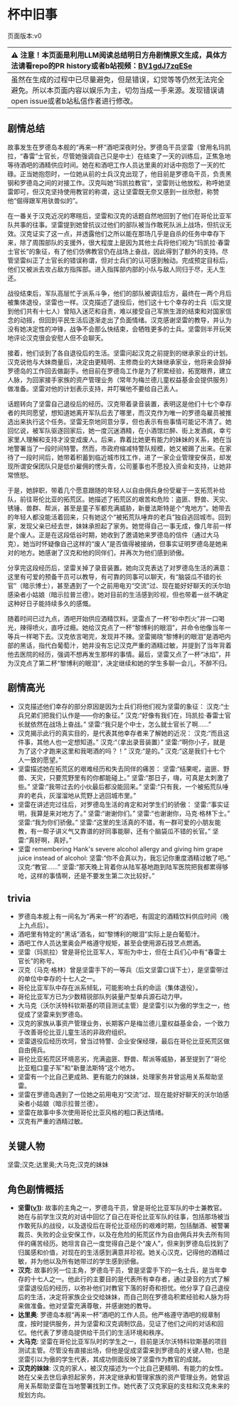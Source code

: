 # 杯中旧事
页面版本:v0
 

| :warning: 注意！本页面是利用LLM阅读总结明日方舟剧情原文生成，具体方法请看repo的PR history或者b站视频：[BV1gdJ7zqESe](https://www.bilibili.com/video/BV1gdJ7zqESe/)         |
|:----------------------------|
| 虽然在生成的过程中已尽量避免，但是错误，幻觉等等仍然无法完全避免。所以本页面内容以娱乐为主，切勿当成一手来源。发现错误请open issue或者b站私信作者进行修改。|



## 剧情总结
故事发生在罗德岛本舰的“再来一杯”酒吧深夜时分。罗德岛干员坚雷（曾用名玛凯拉，“春雷”士官长，尽管她强调自己只是中士）在结束了一天的训练后，正焦急地等待酒吧的酒精供应时间。她在和酒吧工作人员达里奥的对话中抱怨了一天的忙碌。正当她抱怨时，一位她从前的士兵汉克出现了，他目前是罗德岛干员，负责黑钢和罗德岛之间的对接工作。汉克叫她“玛凯拉教官”，坚雷则让他放松，称呼她坚雷即可，但汉克坚持使用教官的称谓，这让坚雷既无奈又感到一丝欣慰，称赞他“倔得跟军用驮兽似的”。

在一番关于汉克近况的寒暄后，坚雷和汉克的话题自然地回到了他们在哥伦比亚军队共事的往事。坚雷提到她曾抗议过他们的部队被当作敢死队派上战场，但抗议无效。汉克证实了这一点，并透露他们之所以能在那场几乎是自杀的任务中幸存下来，除了周围部队的支援外，很大程度上是因为其他士兵将他们视为“玛凯拉·春雷士官长”的象征，有了他们仿佛教官仍在战场上奋战，因此得到了额外的支持。尽管坚雷纠正了士官长的错误称谓，但对士兵们的认可感到触动。完成预定目标后，他们又被派去攻占敌方指挥部。进入指挥部内部的小队与敌人同归于尽，无人生还。

战役结束后，军队高层忙于派系斗争，他们的部队被调往后方，最终在一两个月后被集体退役，坚雷也一样。汉克描述了退役后，他们这十七个幸存的士兵（后文提到他们共有十七人）曾陷入迷茫和自责，难以接受自己军旅生涯的结束和对国家信念的动摇，但回到平民生活后逐渐走出了负面情绪。汉克感谢坚雷的教导，并认为没有她决定性的冲锋，战争不会那么快结束，会牺牲更多的士兵。坚雷则半开玩笑地评论汉克很会安慰人但不会聊天。

接着，他们谈到了各自退役后的生活。坚雷问起汉克之前提到的继承家业的计划。汉克说他与大妹商量后，决定由更精明、主修商业的大妹继承家业，他将来会辞掉罗德岛的工作回去做副手。他目前在罗德岛工作是为了积累经验，拓宽眼界，建立人脉，为回家接手家族的资产管理业务（常年为梅兰德儿童权益基金会提供服务）做准备。坚雷对他的计划表示支持，并叮嘱他不要给自己丢人。

话题转向了坚雷自己退役后的经历。汉克带着录音装置，表明这是他们十七个幸存者的共同愿望，想知道她离开军队后去了哪里，而汉克作为唯一的罗德岛雇员被推选出来执行这个任务。坚雷无奈地同意分享，但也表示有些事情可能记不清了。她回忆说，被军队驱逐回家后，她一度沉迷酒精，在小酒馆烂醉、街上发酒疯，幸亏家里人理解和支持才没变成废人。后来，靠着比她更有能力的妹妹的关系，她在当地警署当了一段时间特警。然而，市政府缩减特警队规模，她又被踢了出来。在家待了一段时间后，她带着积蓄到临近城市找工作，进了一家企业管理安保员，却发现所谓安保团队只是低价雇佣的愣头青，公司董事也不愿投入资金和支持，让她非常愤怒。

于是，她辞职，带着几个愿意跟随的年轻人以自由佣兵身份受雇于一支拓荒补给队，前往哥伦比亚的拓荒区。她描述了拓荒区的艰苦和危险：盗匪、野兽、天灾、锈锤、兽群、帮派，甚至是童子军都充满威胁，新曼法斯特是个“鬼地方”。她带去的年轻人都没能活着回来，只有她这个“被拓荒队唾弃的老兵”独自逃回城市。回到家，发现父亲已经去世，妹妹承担起了家务。她觉得自己一事无成，像几年前一样是个废人。正是在这段低谷时期，她收到了邀请她来罗德岛的信件（通过大马克）。她当时怀疑像自己这样的“废人”是否值得被接纳，但事实证明罗德岛是她来对的地方。她感谢了汉克和他的同伴们，并再次为他们感到骄傲。

分享完这段经历后，坚雷关掉了录音装置。她向汉克表达了对罗德岛生活的满意：这里有可爱的预备干员可以教导，有可靠的同事可以聊天，有“脑袋瓜不错的长官”（暗示博士），甚至遇到了一个之前用电刃“交流”过、现在能好好聊天的沃尔珀感染者小姑娘（暗示拉普兰德）。她对目前的生活感到珍视，但也带着一丝不确定这种好日子能持续多久的感慨。

随着时间已过九点，酒吧开始供应酒精饮料。坚雷点了一杯“砂中烈火”并一口喝光，辣得喷火，直呼过瘾。她给汉克点了一杯“黎博利的眼泪”，并命令他像当年一等兵一样喝下去。汉克依言喝完，发现并不辣。坚雷揭晓“黎博利的眼泪”是酒吧内部的黑话，指代白葡萄汁，她并没有忘记汉克严重的酒精过敏，并提到了当年背着他去医院的经历，强调不想再发生那样的事情。最后，坚雷又点了一杯“冰焰”，并为汉克点了第二杯“黎博利的眼泪”，决定继续和她的学生多聊一会儿，不醉不归。
## 剧情高光
- 汉克描述他们幸存的部分原因是因为士兵们将他们视为坚雷的象征：
汉克:“士兵兄弟们把我们认作是——你的象征。”
汉克:“好像有我们在，玛凯拉·春雷士官长就依然在战场上奋战。”
坚雷:“我只是个中士，怎么就士官长了啊......”
- 汉克揭示此行的真实目的，是代表其他幸存者来了解她的近况：
汉克:“而且这件事，其他人也一定想知道。”
汉克:“（拿出录音装置）”
坚雷:“啊你小子，就是为了这个才跑来这里和我喝酒的吗？！”
汉克:“是的。”
汉克:“这是我们十七个人一致的愿望。”
- 坚雷描述她在拓荒区的艰难经历和失去同伴的痛苦：
坚雷:“结果呢，盗匪、野兽、天灾，只要荒野里有的你都能碰上。”
坚雷:“那日子，嗨，可真是太刺激了些。”
坚雷:“我带过去的小伙最后都没能回来。”
坚雷:“只有我，一个被拓荒队唾弃的老兵，灰溜溜地从荒野上逃回城市里。”
- 坚雷在讲述完过往后，对罗德岛生活的肯定和对学生们的骄傲：
坚雷:“事实证明，我算是来对地方了。”
坚雷:“谢谢你们。”
坚雷:“也谢谢你，马克·格林下士。”
坚雷:“我为你们骄傲。”
坚雷:“这里的生活真的不错，有一群可爱的小朋友能教，有一帮子讲义气又靠谱的好同事能聊，还有个脑袋瓜不错的长官。”
坚雷:“真好啊，真好。”
- 坚雷 remembering Hank's severe alcohol allergy and giving him grape juice instead of alcohol:
坚雷:“你不会真以为，我忘记你重度酒精过敏了吧。”
汉克:“教官......”
坚雷:“那天晚上背着你从陆军基地跑到陆军医院把我都累得够呛，这样的事情啊，还是不要发生第二次比较好。”
## trivia
- 罗德岛本舰上有一间名为“再来一杯”的酒吧，有固定的酒精饮料供应时间（晚上九点后）。
- 酒吧里有特定的“黑话”酒名，如“黎博利的眼泪”实际上是白葡萄汁。
- 酒吧工作人员达里奥会严格遵守规矩，甚至会使用源石技艺点燃酒。
- 坚雷（玛凯拉）曾是哥伦比亚军人，军衔为中士，但在士兵们心中有“春雷士官长”的称号。
- 汉克（马克·格林）曾是坚雷手下的一等兵（后文坚雷口误下士），是坚雷带过的单位中幸存的十七人之一。
- 哥伦比亚军队中存在派系倾轧，可能影响士兵的命运（集体退役）。
- 哥伦比亚军方已为少数精锐部队列装量产型单兵源石动力甲。
- 大马克（沃尔沃特科钦斯基的项目测试主管）是坚雷引以为傲的学生之一，他促成了坚雷来到罗德岛。
- 汉克的家族从事资产管理业务，长期客户是梅兰德儿童权益基金会，一个致力于改善哥伦比亚儿童生活的非政府组织。
- 坚雷退役后经历坎坷，曾当过特警、企业安保经理，最后在哥伦比亚拓荒区做自由佣兵。
- 哥伦比亚拓荒区环境恶劣，充满盗匪、野兽、帮派等威胁，甚至提到了“哥伦比亚粗口童子军”和“新曼法斯特”这个地方。
- 坚雷有一个比自己更成熟、更有能力的妹妹，处理家务并曾运用关系帮助坚雷。
- 坚雷在罗德岛遇到了一位她之前用电刃“交流”过、现在能好好聊天的沃尔珀感染者小姑娘（暗示拉普兰德）。
- 坚雷在故事中多次使用哥伦比亚风格的粗口表达情绪。
- 汉克有严重的酒精过敏。
## 关键人物
坚雷;汉克;达里奥;大马克;汉克的妹妹
## 角色剧情概括
-   **坚雷([v1](../chars/char_260_durnar.md))**: 故事的主角之一，罗德岛干员，曾是哥伦比亚军队的中士兼教官。她在与前学生汉克的对话中回忆了自己在哥伦比亚军队的往事，包括那场被当作敢死队的战役，以及退役后在哥伦比亚经历的艰难时期，包括酗酒、被警署裁员、失败的企业安保工作，以及在危险的拓荒区作为自由佣兵并失去所有同伴的痛苦经历。她坦言自己一度觉得自己是个“废人”，但来到罗德岛后找到了归属感和价值，对现在的生活感到满意并珍视。她关心汉克，记得他的酒精过敏，并为他以及所有她带过的学生感到骄傲。
-   **汉克**: 故事的另一位主角，罗德岛干员，曾是坚雷手下的一名士兵，是当年幸存的十七人之一。他此行的主要目的是代表所有幸存者，通过录音的方式了解坚雷退役后的经历，以弥补他们对教官下落的好奇和担忧。他分享了自己退役后的生活，决定将家族企业交给妹妹，而自己则在罗德岛积累经验和人脉为将来做准备。他对坚雷充满尊敬，并感谢她的教导。
-   **达里奥**: 罗德岛本舰“再来一杯”酒吧的工作人员。他严格遵守酒吧的规章制度，按时提供服务，并为坚雷和汉克调制饮品，见证了他们之间的对话和回忆。他代表了罗德岛提供给干员们的生活环境和秩序。
-   **大马克**: 坚雷在哥伦比亚军队时的学生之一，目前是沃尔沃特科钦斯基的项目测试主管。尽管没有直接出场，但他是促成坚雷来到罗德岛的关键人物，也是坚雷引以为傲的学生代表，其成功侧面反映了坚雷作为教官的成就。
-   **汉克的妹妹**: 汉克的家人，被汉克描述为一个比自己更精明、有能力的女性。她在父亲去世后承担起家务，并决定继承和管理家族的资产管理业务。她曾运用关系帮助坚雷在当地警署找到工作。她代表了汉克家庭的支柱和汉克未来的规划方向。